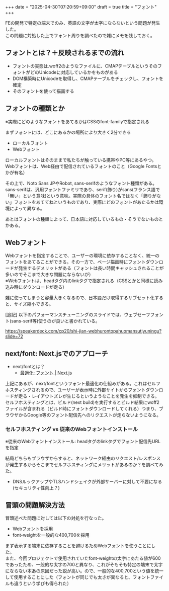 +++
date = "2025-04-30T07:20:59+09:00"
draft = true
title = "フォント"
+++


FEの開発で特定の端末でのみ、英語の文字が太字にならないという問題が発生した。  
この問題に対処した上でフォント周りを調べたので雑にメモを残しておく。

## フォントとは？＋反映されるまでの流れ

- フォントの実態は.woff2のようなファイルに、CMAPテーブルというそのフォントがどのUnicodeに対応しているかをものがある
- DOM構築時にUnicodeを取得し、CMAPテーブルをチェックし、フォントを確定
- そのフォントを使って描画する

## フォントの種類とか

※実際にどのようなフォントをあてるかはCSSのfont-familyで指定される

まずフォントには、どこにあるかの場所により大きく2分できる

- ローカルフォント
- Webフォント

ローカルフォントはそのままで私たちが触っている携帯やPC等にあるやつ。  
Webフォントは、Web経由で配信されているフォントのこと（Google Fontsとかが有名）

その上で、Noto Sans JPやRobot, sans-serifのようなフォント種類がある。  
sans-serifは、汎用フォントファミリであり、serif(飾り)がsans(フランス語で「無い」という意味)という意味。実際の具体のフォント名ではなく「飾りがない」フォントをあててねというものであり、実際にどのフォントがあたるかは環境によって異なる。

あとはフォントの種類によって、日本語に対応しているもの・そうでないものとかある。

## Webフォント

Webフォントを指定することで、ユーザーの環境に依存することなく、統一のフォントをあてることができる。その一方で、ページ描画時にフォントダウンロードが発生するデメリットがある（フォントは長い時間キャッシュされることが多いのでそこまで大きな問題にならないが）  
※Webフォントは、headタグ内のlinkタグで指定される（CSSとかと同様に読み込み時にダウンロードが走る）

雑に使ってしまうと容量大きくなるので、日本語だけ取得するサブセット化すると、サイズ縮小できる。

[追記]
以下のパフォーマンスチューニングのスライドでは、ウェブセーフフォント(sans-serif等)使うのが良いと書かれている。

https://speakerdeck.com/cp20/shi-jian-webhurontopahuomansutiyuningu?slide=72

## next/font: Next.jsでのアプローチ

- next/fontとは？
  - [最適化: フォント | Next.js](https://nextjs.org/docs/app/building-your-application/optimizing/fonts)

上記にあるが、next/fontというフォント最適化の仕組みがある。これはセルフホスティングされるので、ユーザーが表示時に外部サイトからフォントダウンロードが走る・レイアウトズレが生じるというようなことを発生を抑制できる。  
セルフホスティングとは、ビルド(next build)を実行するとビルド結果にwoff2ファイルが含まれる（ビルド時にフォントダウンロードしてくれる）つまり、ブラウザからGoogle等のフォント配信先へのリクエストが走らないようになる。  

### セルフホスティング vs 従来のWebフォントインストール

※従来のWebフォントインストール: headタグのlinkタグでフォント配信先URLを指定

結局どちらもブラウザからすると、ネットワーク経由のリクエスト/レスポンスが発生するからそこまでセルフホスティングにメリットがあるのか？を調べてみた。

- DNSルックアップやTLSハンドシェイクが外部サーバーに対して不要になる(セキュリティ性向上？)

## 冒頭の問題解決方法

冒頭述べた問題に対しては以下の対処を行なった。

- Webフォントを採用
- font-weightを一般的な400,700を採用

まず表示する端末に依存することを避けるためWebフォントを使うことにした。  
また、今回プロジェクトで使用されていたfont-weightの太字にあたる値が600であったため、一般的な太字の700と異なり、これがそもそも特定の端末で太字にならない本あの原因だった説が高い。ので、一般的な400,700という値を統一して使用することにした（フォントが同じでも太さが異なると、フォントファイルも違うという学びも得られた）
